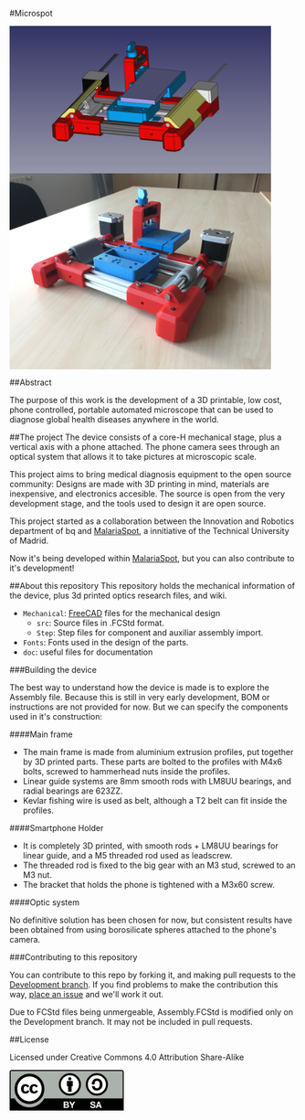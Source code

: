 #Microspot

<img src="./doc/README/Microspot.png" width="458" align="center">
<img src="./doc/README/MicrospotReal.JPG" width="458" align="center">

##Abstract

The purpose of this work is the development of a 3D printable, low cost, phone controlled, portable automated microscope that can be used to diagnose global health diseases anywhere in the world.

##The project
The device consists of a core-H mechanical stage, plus a vertical axis with a phone attached. The phone camera sees through an optical system that allows it to take pictures at microscopic scale.

This project aims to bring medical diagnosis equipment to the open source community: Designs are made with 3D printing in mind, materials are inexpensive, and electronics accesible. The source is open from the very development stage, and the tools used to design it are open source.


This project started as a collaboration between the Innovation and Robotics department of bq and [MalariaSpot][MalariaLink], a innitiative of the Technical University of Madrid.

Now it's being developed within [MalariaSpot][MalariaLink], but you can also contribute to it's development!

##About this repository
This repository holds the mechanical information of the device, plus 3d printed optics research files, and wiki.

* `Mechanical`: [FreeCAD][FreeCADlink] files for the mechanical design
	* `src`: Source files in .FCStd format.
	* `Step`: Step files for component and auxiliar assembly import.
* `Fonts`: Fonts used in the design of the parts.
* `doc`: useful files for documentation

###Building the device

The best way to understand how the device is made is to explore the Assembly file. Because this is still in very early development, BOM or instructions are not provided for now. But we can specify the components used in it's construction:

####Main frame

* The main frame is made from aluminium extrusion profiles, put together by 3D printed parts. These parts are bolted to the profiles with M4x6 bolts, screwed to hammerhead nuts inside the profiles. 
* Linear guide systems are 8mm smooth rods with LM8UU bearings, and radial bearings are 623ZZ. 
* Kevlar fishing wire is used as belt, although a T2 belt can fit inside the profiles.

####Smartphone Holder

* It is completely 3D printed, with smooth rods + LM8UU bearings for linear guide, and a M5 threaded rod used as leadscrew.
* The threaded rod is fixed to the big gear with an M3 stud, screwed to an M3 nut.
* The bracket that holds the phone is tightened with a M3x60 screw.

####Optic system

No definitive solution has been chosen for now, but consistent results have been obtained from using borosilicate spheres attached to the phone's camera.

###Contributing to this repository


You can contribute to this repo by forking it, and making pull requests to the [Development branch][Develop]. If you find problems to make the contribution this way, [place an issue][issue] and we'll work it out.

Due to FCStd files being unmergeable, Assembly.FCStd is modified only on the Development branch. It may not be included in pull requests.

##License

Licensed under Creative Commons 4.0 Attribution Share-Alike

<img src="./doc/README/cc-by-sa.png" width="200" align = "center">


[FreeCADlink]: http://www.freecadweb.org/
[MalariaLink]: http://malariaspot.org/
[issue]: https://github.com/elgambitero/microspot/issues/new
[Develop]: https://github.com/elgambitero/microspot/tree/Development